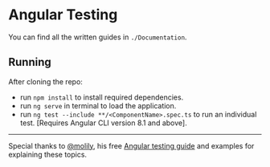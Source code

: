 # Angular Testing
You can find all the written guides in `./Documentation`.
## Running
After cloning the repo:
* run `npm install` to install required dependencies.
* run `ng serve` in terminal to load the application.
* run `ng test --include **/<ComponentName>.spec.ts` to run an individual test. [Requires Angular CLI version 8.1 and above].

<hr>

Special thanks to [@molily](https://twitter.com/molily), his free [Angular testing guide](https://testing-angular.com/) and examples for explaining these topics.